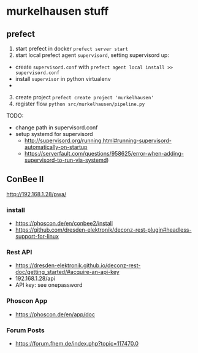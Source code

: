 # murkelhausen stuff

## prefect

1. start prefect in docker `prefect server start`
2. start local prefect agent `supervisord`, setting supervisord up:
  - create `supervisord.conf` with `prefect agent local install >> supervisord.conf`
  - install `supervisor` in python virtualenv
  - 
3. create project `prefect create project 'murkelhausen'`
4. register flow `python src/murkelhausen/pipeline.py`


TODO:
- change path in supervisord.conf
- setup systemd for supervisord
    - http://supervisord.org/running.html#running-supervisord-automatically-on-startup
    - https://serverfault.com/questions/958625/error-when-adding-supervisord-to-run-via-systemd)

## ConBee II

http://192.168.1.28/pwa/

###

### install

- https://phoscon.de/en/conbee2/install
- https://github.com/dresden-elektronik/deconz-rest-plugin#headless-support-for-linux

### Rest API

- https://dresden-elektronik.github.io/deconz-rest-doc/getting_started/#acquire-an-api-key
- 192.168.1.28/api
- API key: see onepassword


### Phoscon App

- https://phoscon.de/en/app/doc

### Forum Posts

- https://forum.fhem.de/index.php?topic=117470.0

